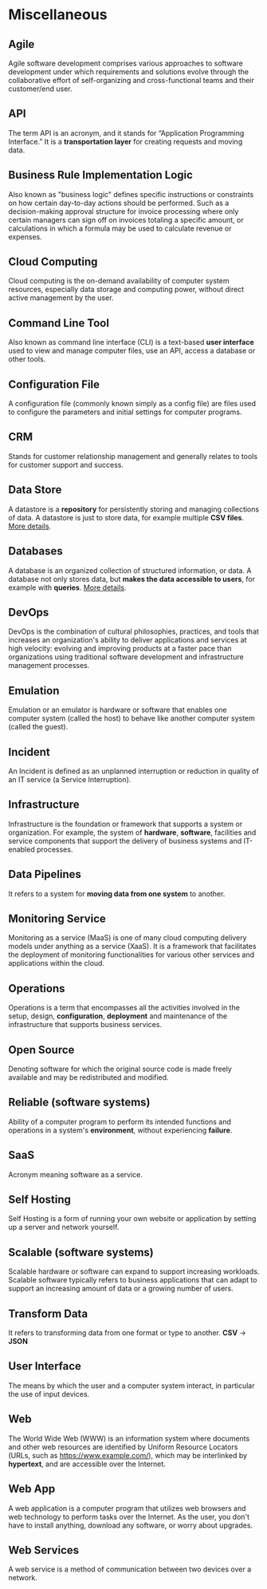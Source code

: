 # Miscellaneous 

## Agile

Agile software development comprises various approaches to software development under which requirements and solutions evolve through the collaborative effort of self-organizing and cross-functional teams and their customer/end user.

## API

The term API is an acronym, and it stands for “Application Programming Interface.” It is a **transportation layer** for creating requests and moving data.

## Business Rule Implementation Logic

Also known as "business logic" defines specific instructions or constraints on how certain day-to-day actions should be performed. Such as a decision-making approval structure for invoice processing where only certain managers can sign off on invoices totaling a specific amount, or calculations in which a formula may be used to calculate revenue or expenses.

## Cloud Computing

Cloud computing is the on-demand availability of computer system resources, especially data storage and computing power, without direct active management by the user.

## Command Line Tool

Also known as command line interface (CLI) is a text-based **user interface** used to view and manage computer files, use an API, access a database or other tools.

## Configuration File

A configuration file (commonly known simply as a config file) are files used to configure the parameters and initial settings for computer programs.

## CRM

Stands for customer relationship management and generally relates to tools for customer support and success.

## Data Store

A datastore is a **repository** for persistently storing and managing collections of data. A datastore is just to store data, for example multiple **CSV files**. [More details](https://www.quora.com/What-is-the-difference-between-data-store-and-data-base/answer/Florian-Goossens).

## Databases

A database is an organized collection of structured information, or data. A database not only stores data, but **makes the data accessible to users**, for example with **queries**. [More details](https://www.quora.com/What-is-the-difference-between-data-store-and-data-base/answer/Florian-Goossens).

## DevOps

DevOps is the combination of cultural philosophies, practices, and tools that increases an organization's ability to deliver applications and services at high velocity: evolving and improving products at a faster pace than organizations using traditional software development and infrastructure management processes.

## Emulation

Emulation or an emulator is hardware or software that enables one computer system (called the host) to behave like another computer system (called the guest).

## Incident 

An Incident is defined as an unplanned interruption or reduction in quality of an IT service (a Service Interruption).

## Infrastructure

Infrastructure is the foundation or framework that supports a system or organization. For example, the system of **hardware**, **software**, facilities and service components that support the delivery of business systems and IT-enabled processes.

## Data Pipelines

It refers to a system for **moving data from one system** to another.

## Monitoring Service

Monitoring as a service (MaaS) is one of many cloud computing delivery models under anything as a service (XaaS). It is a framework that facilitates the deployment of monitoring functionalities for various other services and applications within the cloud.

## Operations

Operations is a term that encompasses all the activities involved in the setup, design, **configuration**, **deployment** and maintenance of the infrastructure that supports business services.

## Open Source

Denoting software for which the original source code is made freely available and may be redistributed and modified.

## Reliable (software systems)

Ability of a computer program to perform its intended functions and operations in a system's **environment**, without experiencing **failure**.

## SaaS

Acronym meaning software as a service.

## Self Hosting

Self Hosting is a form of running your own website or application by setting up a server and network yourself.

## Scalable (software systems)

Scalable hardware or software can expand to support increasing workloads. Scalable software typically refers to business applications that can adapt to support an increasing amount of data or a growing number of users.

## Transform Data

It refers to transforming data from one format or type to another. **CSV** -> **JSON**

## User Interface

The means by which the user and a computer system interact, in particular the use of input devices.

## Web

The World Wide Web (WWW) is an information system where documents and other web resources are identified by Uniform Resource Locators (URLs, such as https://www.example.com/), which may be interlinked by **hypertext**, and are accessible over the Internet.

## Web App

A web application is a computer program that utilizes web browsers and web technology to perform tasks over the Internet. As the user, you don't have to install anything, download any software, or worry about upgrades.

## Web Services

A web service is a method of communication between two devices over a network.
